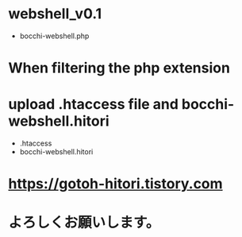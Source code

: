 # webshell_v0.1

- bocchi-webshell.php

# When filtering the php extension
# upload .htaccess file and bocchi-webshell.hitori
- .htaccess
- bocchi-webshell.hitori

# https://gotoh-hitori.tistory.com 
# よろしくお願いします。
